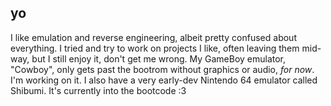 ## yo
I like emulation and reverse engineering, albeit pretty confused about everything. I tried and try to work on projects I like, often leaving them mid-way, but I still enjoy it, don't get me wrong. My GameBoy emulator, "Cowboy", only gets past the bootrom without graphics or audio, _for now_. I'm working on it. I also have a very early-dev Nintendo 64 emulator called Shibumi. It's currently into the bootcode :3
